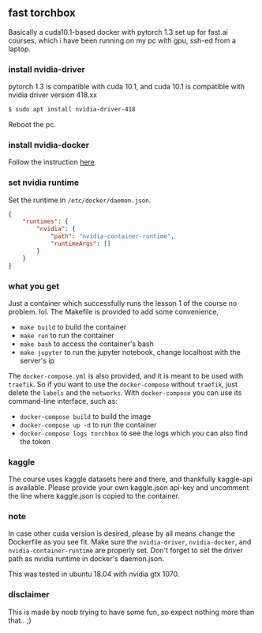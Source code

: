 ## fast torchbox

Basically a cuda10.1-based docker with pytorch 1.3 set up for fast.ai courses, which i have been running on my pc with gpu, ssh-ed from a laptop.

### install nvidia-driver

pytorch 1.3 is compatible with cuda 10.1, and cuda 10.1 is compatible with nvidia driver version 418.xx

```sh
$ sudo apt install nvidia-driver-418
```

Reboot the pc.

### install nvidia-docker

Follow the instruction [here](https://github.com/NVIDIA/nvidia-docker).


### set nvidia runtime

Set the runtime in `/etc/docker/daemon.json`.

```json
{
    "runtimes": {
        "nvidia": {
            "path": "nvidia-container-runtime",
            "runtimeArgs": []
        }
    }
}
```

### what you get

Just a container which successfully runs the lesson 1 of the course no problem. lol.
The Makefile is provided to add some convenience,
* `make build` to build the container
* `make run` to run the container
* `make bash` to access the container's bash
* `make jupyter` to run the jupyter notebook, change localhost with the server's ip

The `docker-compose.yml` is also provided, and it is meant to be used with `traefik`. So if you want to use the `docker-compose` without `traefik`, just delete the `labels` and the `networks`. With `docker-compose` you can use its command-line interface, such as:
* `docker-compose build` to build the image
* `docker-compose up -d` to run the container
* `docker-compose logs torchbox` to see the logs which you can also find the token

### kaggle

The course uses kaggle datasets here and there, and thankfully kaggle-api is available. Please provide your own kaggle.json api-key and uncomment the line where kaggle.json is copied to the container.

### note

In case other cuda version is desired, please by all means change the Dockerfile as you see fit.
Make sure the `nvidia-driver`, `nvidia-docker`, and `nvidia-container-runtime` are properly set.
Don't forget to set the driver path as nvidia runtime in docker's daemon.json.

This was tested in ubuntu 18.04 with nvidia gtx 1070.

### disclaimer

This is made by noob trying to have some fun, so expect nothing more than that.. ;)
